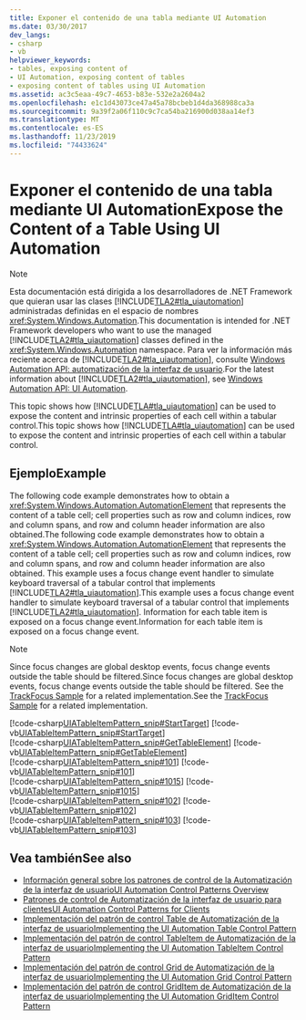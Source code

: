 ```yaml
---
title: Exponer el contenido de una tabla mediante UI Automation
ms.date: 03/30/2017
dev_langs:
- csharp
- vb
helpviewer_keywords:
- tables, exposing content of
- UI Automation, exposing content of tables
- exposing content of tables using UI Automation
ms.assetid: ac3c5eaa-49c7-4653-b83e-532e2a2604a2
ms.openlocfilehash: e1c1d43073ce47a45a78bcbeb1d4da368988ca3a
ms.sourcegitcommit: 9a39f2a06f110c9c7ca54ba216900d038aa14ef3
ms.translationtype: MT
ms.contentlocale: es-ES
ms.lasthandoff: 11/23/2019
ms.locfileid: "74433624"
---
```

# <a name="expose-the-content-of-a-table-using-ui-automation"></a><span data-ttu-id="579cb-102">Exponer el contenido de una tabla mediante UI Automation</span><span class="sxs-lookup"><span data-stu-id="579cb-102">Expose the Content of a Table Using UI Automation</span></span>
> [!NOTE]
> <span data-ttu-id="579cb-103">Esta documentación está dirigida a los desarrolladores de .NET Framework que quieran usar las clases [!INCLUDE[TLA2#tla_uiautomation](../../../includes/tla2sharptla-uiautomation-md.md)] administradas definidas en el espacio de nombres <xref:System.Windows.Automation>.</span><span class="sxs-lookup"><span data-stu-id="579cb-103">This documentation is intended for .NET Framework developers who want to use the managed [!INCLUDE[TLA2#tla_uiautomation](../../../includes/tla2sharptla-uiautomation-md.md)] classes defined in the <xref:System.Windows.Automation> namespace.</span></span> <span data-ttu-id="579cb-104">Para ver la información más reciente acerca de [!INCLUDE[TLA2#tla_uiautomation](../../../includes/tla2sharptla-uiautomation-md.md)], consulte [Windows Automation API: automatización de la interfaz de usuario](/windows/win32/winauto/entry-uiauto-win32).</span><span class="sxs-lookup"><span data-stu-id="579cb-104">For the latest information about [!INCLUDE[TLA2#tla_uiautomation](../../../includes/tla2sharptla-uiautomation-md.md)], see [Windows Automation API: UI Automation](/windows/win32/winauto/entry-uiauto-win32).</span></span>  
  
 <span data-ttu-id="579cb-105">This topic shows how [!INCLUDE[TLA#tla_uiautomation](../../../includes/tlasharptla-uiautomation-md.md)] can be used to expose the content and intrinsic properties of each cell within a tabular control.</span><span class="sxs-lookup"><span data-stu-id="579cb-105">This topic shows how [!INCLUDE[TLA#tla_uiautomation](../../../includes/tlasharptla-uiautomation-md.md)] can be used to expose the content and intrinsic properties of each cell within a tabular control.</span></span>  
  
## <a name="example"></a><span data-ttu-id="579cb-106">Ejemplo</span><span class="sxs-lookup"><span data-stu-id="579cb-106">Example</span></span>  
 <span data-ttu-id="579cb-107">The following code example demonstrates how to obtain a <xref:System.Windows.Automation.AutomationElement> that represents the content of a table cell; cell properties such as row and column indices, row and column spans, and row and column header information are also obtained.</span><span class="sxs-lookup"><span data-stu-id="579cb-107">The following code example demonstrates how to obtain a <xref:System.Windows.Automation.AutomationElement> that represents the content of a table cell; cell properties such as row and column indices, row and column spans, and row and column header information are also obtained.</span></span> <span data-ttu-id="579cb-108">This example uses a focus change event handler to simulate keyboard traversal of a tabular control that implements [!INCLUDE[TLA2#tla_uiautomation](../../../includes/tla2sharptla-uiautomation-md.md)].</span><span class="sxs-lookup"><span data-stu-id="579cb-108">This example uses a focus change event handler to simulate keyboard traversal of a tabular control that implements [!INCLUDE[TLA2#tla_uiautomation](../../../includes/tla2sharptla-uiautomation-md.md)].</span></span> <span data-ttu-id="579cb-109">Information for each table item is exposed on a focus change event.</span><span class="sxs-lookup"><span data-stu-id="579cb-109">Information for each table item is exposed on a focus change event.</span></span>  
  
> [!NOTE]
> <span data-ttu-id="579cb-110">Since focus changes are global desktop events, focus change events outside the table should be filtered.</span><span class="sxs-lookup"><span data-stu-id="579cb-110">Since focus changes are global desktop events, focus change events outside the table should be filtered.</span></span> <span data-ttu-id="579cb-111">See the [TrackFocus Sample](https://docs.microsoft.com/previous-versions/dotnet/netframework-3.5/ms771428(v=vs.90)) for a related implementation.</span><span class="sxs-lookup"><span data-stu-id="579cb-111">See the [TrackFocus Sample](https://docs.microsoft.com/previous-versions/dotnet/netframework-3.5/ms771428(v=vs.90)) for a related implementation.</span></span>  
  
 [!code-csharp[UIATableItemPattern_snip#StartTarget](../../../samples/snippets/csharp/VS_Snippets_Wpf/UIATableItemPattern_snip/CSharp/UIATableItemPattern_snippets.cs#starttarget)]
 [!code-vb[UIATableItemPattern_snip#StartTarget](../../../samples/snippets/visualbasic/VS_Snippets_Wpf/UIATableItemPattern_snip/VisualBasic/UIATableItemPattern_snippets.vb#starttarget)]  
[!code-csharp[UIATableItemPattern_snip#GetTableElement](../../../samples/snippets/csharp/VS_Snippets_Wpf/UIATableItemPattern_snip/CSharp/UIATableItemPattern_snippets.cs#gettableelement)]
[!code-vb[UIATableItemPattern_snip#GetTableElement](../../../samples/snippets/visualbasic/VS_Snippets_Wpf/UIATableItemPattern_snip/VisualBasic/UIATableItemPattern_snippets.vb#gettableelement)]  
[!code-csharp[UIATableItemPattern_snip#101](../../../samples/snippets/csharp/VS_Snippets_Wpf/UIATableItemPattern_snip/CSharp/UIATableItemPattern_snippets.cs#101)]
[!code-vb[UIATableItemPattern_snip#101](../../../samples/snippets/visualbasic/VS_Snippets_Wpf/UIATableItemPattern_snip/VisualBasic/UIATableItemPattern_snippets.vb#101)]  
[!code-csharp[UIATableItemPattern_snip#1015](../../../samples/snippets/csharp/VS_Snippets_Wpf/UIATableItemPattern_snip/CSharp/UIATableItemPattern_snippets.cs#1015)]
[!code-vb[UIATableItemPattern_snip#1015](../../../samples/snippets/visualbasic/VS_Snippets_Wpf/UIATableItemPattern_snip/VisualBasic/UIATableItemPattern_snippets.vb#1015)]  
[!code-csharp[UIATableItemPattern_snip#102](../../../samples/snippets/csharp/VS_Snippets_Wpf/UIATableItemPattern_snip/CSharp/UIATableItemPattern_snippets.cs#102)]
[!code-vb[UIATableItemPattern_snip#102](../../../samples/snippets/visualbasic/VS_Snippets_Wpf/UIATableItemPattern_snip/VisualBasic/UIATableItemPattern_snippets.vb#102)]  
[!code-csharp[UIATableItemPattern_snip#103](../../../samples/snippets/csharp/VS_Snippets_Wpf/UIATableItemPattern_snip/CSharp/UIATableItemPattern_snippets.cs#103)]
[!code-vb[UIATableItemPattern_snip#103](../../../samples/snippets/visualbasic/VS_Snippets_Wpf/UIATableItemPattern_snip/VisualBasic/UIATableItemPattern_snippets.vb#103)]  
  
## <a name="see-also"></a><span data-ttu-id="579cb-112">Vea también</span><span class="sxs-lookup"><span data-stu-id="579cb-112">See also</span></span>

- [<span data-ttu-id="579cb-113">Información general sobre los patrones de control de la Automatización de la interfaz de usuario</span><span class="sxs-lookup"><span data-stu-id="579cb-113">UI Automation Control Patterns Overview</span></span>](ui-automation-control-patterns-overview.md)
- [<span data-ttu-id="579cb-114">Patrones de control de Automatización de la interfaz de usuario para clientes</span><span class="sxs-lookup"><span data-stu-id="579cb-114">UI Automation Control Patterns for Clients</span></span>](ui-automation-control-patterns-for-clients.md)
- [<span data-ttu-id="579cb-115">Implementación del patrón de control Table de Automatización de la interfaz de usuario</span><span class="sxs-lookup"><span data-stu-id="579cb-115">Implementing the UI Automation Table Control Pattern</span></span>](implementing-the-ui-automation-table-control-pattern.md)
- [<span data-ttu-id="579cb-116">Implementación del patrón de control TableItem de Automatización de la interfaz de usuario</span><span class="sxs-lookup"><span data-stu-id="579cb-116">Implementing the UI Automation TableItem Control Pattern</span></span>](implementing-the-ui-automation-tableitem-control-pattern.md)
- [<span data-ttu-id="579cb-117">Implementación del patrón de control Grid de Automatización de la interfaz de usuario</span><span class="sxs-lookup"><span data-stu-id="579cb-117">Implementing the UI Automation Grid Control Pattern</span></span>](implementing-the-ui-automation-grid-control-pattern.md)
- [<span data-ttu-id="579cb-118">Implementación del patrón de control GridItem de Automatización de la interfaz de usuario</span><span class="sxs-lookup"><span data-stu-id="579cb-118">Implementing the UI Automation GridItem Control Pattern</span></span>](implementing-the-ui-automation-griditem-control-pattern.md)
